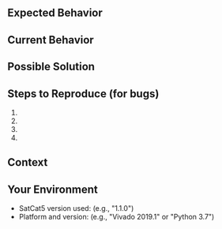 <!--- Provide a brief summary of the issue in the Title above. -->

## Expected Behavior
<!--- If you're describing a bug, tell us what should happen. -->
<!--- If you're suggesting a change or improvement, tell us how it should work. -->

## Current Behavior
<!--- If describing a bug, tell us what happens instead of the expected behavior. -->
<!--- If suggesting a change or improvement, explain the difference from current behavior. -->

## Possible Solution
<!--- Optionally, suggest a fix, root cause, or ideas on how to implement the change. -->

## Steps to Reproduce (for bugs)
<!--- Provide an unambiguous set of steps to reproduce this bug. Include code if relevant. -->
1.
2.
3.
4.

## Context
<!--- How has this issue affected you? What are you trying to accomplish? -->
<!--- Providing context helps us come up with a solution that is most useful in the real world. -->

## Your Environment
<!--- Include as many relevant details about the environment you experienced the bug in. -->
* SatCat5 version used: (e.g., "1.1.0")
* Platform and version: (e.g., "Vivado 2019.1" or "Python 3.7")
